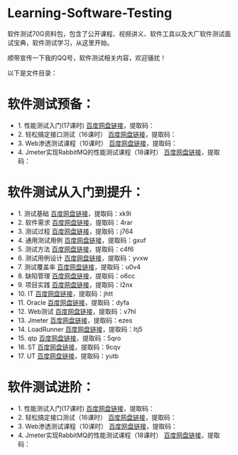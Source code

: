 # Learning-Software-Testing
软件测试70G资料包，包含了公开课程、视频讲义、软件工具以及大厂软件测试面试宝典，软件测试学习，从这里开始。

顺带宣传一下我的QQ号，软件测试相关内容，欢迎骚扰！

以下是文件目录：


<h1>软件测试预备：</h1>
<ul>
  <li>1. 性能测试入门(17课时)   <a href="pan.baidu.com/s/1HVSzSxM44irjixSX-DuYjw">百度网盘链接</a>，提取码：</li>
<li>2. 轻松搞定接口测试（16课时）  <a href="pan.baidu.com/s/1HVSzSxM44irjixSX-DuYjw">百度网盘链接</a>，提取码：</li>
<li>3. Web渗透测试课程（10课时）  <a href="pan.baidu.com/s/1HVSzSxM44irjixSX-DuYjw">百度网盘链接</a>，提取码：</li>
<li>4. Jmeter实现RabbitMQ的性能测试课程（18课时）  <a href="pan.baidu.com/s/1HVSzSxM44irjixSX-DuYjw">百度网盘链接</a>，提取码：</li>
  </ul>

<h1>软件测试从入门到提升：</h1>
<ul>
<li>1. 测试基础   <a href="https://pan.baidu.com/s/10o78_7RUU92-0aY8ILGaXg">百度网盘链接</a>，提取码：xk9i </li>
<li>2. 软件需求  <a href="https://pan.baidu.com/s/1u9lzj-LOXYqV792lFMksrQ">百度网盘链接</a>，提取码：4rar </li>
<li>3. 测试过程  <a href="https://pan.baidu.com/s/16zGIHJlFYsPUroYHiXWG-A">百度网盘链接</a>，提取码：j764 </li>
<li>4. 通用测试用例  <a href="https://pan.baidu.com/s/1UeFI871hkFwvaRr5M7_dIg">百度网盘链接</a>，提取码：gxuf </li>
<li>5. 测试方法   <a href="https://pan.baidu.com/s/1_xk7gShW_PsqWR2K_YRVVQ">百度网盘链接</a>，提取码：c4f6 </li>
<li>6. 测试用例设计  <a href="https://pan.baidu.com/s/1nSBFAw3XAloJfobNhuRTVw">百度网盘链接</a>，提取码：yvxw </li>
<li>7. 测试覆盖率  <a href="https://pan.baidu.com/s/11D3JDFvcA8DL3ZkCROXFQg">百度网盘链接</a>，提取码：u0v4 </li>
<li>8. 缺陷管理  <a href="https://pan.baidu.com/s/1KyYb7YB2fznFbGxbmRHleA">百度网盘链接</a>，提取码：o6cc </li>
<li>9. 项目实践  <a href="https://pan.baidu.com/s/1Z_uBh9SToD_Nhq-Jp5IVeA">百度网盘链接</a>，提取码：l2nx </li>
<li>10. IT <a href="https://pan.baidu.com/s/17UhI3tY9eYQ_1I0I5Nfx8Q">百度网盘链接</a>，提取码：jhtt </li>
<li>11. Oracle  <a href="https://pan.baidu.com/s/1eUn5La33YRsdhIEG5C89gw">百度网盘链接</a>，提取码：dyfa </li>
<li>12. Web测试  <a href="https://pan.baidu.com/s/1YynXm6PJEW__NW0oLYOvcA">百度网盘链接</a>，提取码：v7hl </li>
<li>13. Jmeter  <a href="https://pan.baidu.com/s/1p39G4h8EM5RYXkY8osMkVQ">百度网盘链接</a>，提取码：ezes </li>
<li>14. LoadRunner  <a href="https://pan.baidu.com/s/1LeClEERGqpqC63I2NUD4-Q">百度网盘链接</a>，提取码：ltj5 </li>
<li>15. qtp  <a href="https://pan.baidu.com/s/1QIeAWkPaOM_SMFbmLDACbQ">百度网盘链接</a>，提取码：5qro </li>
<li>16. ST  <a href="https://pan.baidu.com/s/1P3BLIzEDyZD18u96msAKGw">百度网盘链接</a>，提取码：9cqv </li>
<li>17. UT  <a href="https://pan.baidu.com/s/1gbfZG9vov6viDs42K-Qdww">百度网盘链接</a>，提取码：yutb </li>
</ul>


<h1>软件测试进阶：</h1>
<ul>
<li>1. 性能测试入门(17课时)   <a href="pan.baidu.com/s/1HVSzSxM44irjixSX-DuYjw">百度网盘链接</a>，提取码：</li>
<li>2. 轻松搞定接口测试（16课时）  <a href="pan.baidu.com/s/1HVSzSxM44irjixSX-DuYjw">百度网盘链接</a>，提取码：</li>
<li>3. Web渗透测试课程（10课时）  <a href="pan.baidu.com/s/1HVSzSxM44irjixSX-DuYjw">百度网盘链接</a>，提取码：</li>
<li>4. Jmeter实现RabbitMQ的性能测试课程（18课时）  <a href="pan.baidu.com/s/1HVSzSxM44irjixSX-DuYjw">百度网盘链接</a>，提取码：</li>
  </ul>
